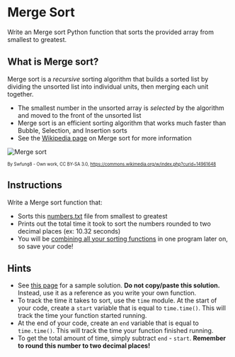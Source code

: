 # Merge Sort
Write an Merge sort Python function that sorts the provided array from smallest to greatest.

## What is Merge sort?
Merge sort is a *recursive* sorting algorithm that builds a sorted list by dividing the unsorted list into individual units, then merging each unit together.
* The smallest number in the unsorted array is *selected* by the algorithm and moved to the front of the unsorted list
* Merge sort is an efficient sorting algorithm that works much faster than Bubble, Selection, and Insertion sorts
* See the [Wikipedia page](https://en.wikipedia.org/wiki/Merge_sort) on Merge sort for more information

![Merge sort](./images/Merge_sort.gif)

<sub><sup>By Swfung8 - Own work, CC BY-SA 3.0, https://commons.wikimedia.org/w/index.php?curid=14961648</sub></sup>

## Instructions
Write a Merge sort function that:
* Sorts this [numbers.txt](./numbers.txt) file from smallest to greatest
* Prints out the total time it took to sort the numbers rounded to two decimal places (ex: 10.32 seconds)
* You will be [combining all your sorting functions](./sorting_algorithms.md) in one program later on, so save your code!

## Hints
* See [this page](https://www.geeksforgeeks.org/Merge-sort/) for a sample solution. **Do not copy/paste this solution.** Instead, use it as a reference as you write your own function.
* To track the time it takes to sort, use the `time` module. At the start of your code, create a `start` variable that is equal to `time.time()`. This will track the time your function started running.
* At the end of your code, create an `end` variable that is equal to `time.time()`. This will track the time your function finished running.
* To get the total amount of time, simply subtract `end` - `start`. **Remember to round this number to two decimal places!**
